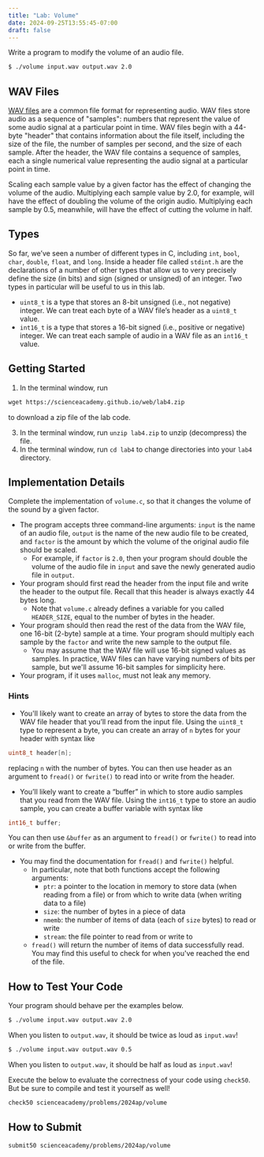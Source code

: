 ```yaml
---
title: "Lab: Volume"
date: 2024-09-25T13:55:45-07:00
draft: false
---
```

Write a program to modify the volume of an audio file.
<!--more-->
```md
$ ./volume input.wav output.wav 2.0
```

## WAV Files

[WAV files](https://docs.fileformat.com/audio/wav/) are a common file format for representing audio. WAV files store audio as a sequence of "samples": numbers that represent the value of some audio signal at a particular point in time. WAV files begin with a 44-byte "header" that contains information about the file itself, including the size of the file, the number of samples per second, and the size of each sample. After the header, the WAV file contains a sequence of samples, each a single numerical value representing the audio signal at a particular point in time.

Scaling each sample value by a given factor has the effect of changing the volume of the audio. Multiplying each sample value by 2.0, for example, will have the effect of doubling the volume of the origin audio. Multiplying each sample by 0.5, meanwhile, will have the effect of cutting the volume in half.

## Types

So far, we’ve seen a number of different types in C, including `int`, `bool`, `char`, `double`, `float`, and `long`. Inside a header file called `stdint.h` are the declarations of a number of other types that allow us to very precisely define the size (in bits) and sign (signed or unsigned) of an integer. Two types in particular will be useful to us in this lab.

* `uint8_t` is a type that stores an 8-bit unsigned (i.e., not negative) integer. We can treat each byte of a WAV file’s header as a `uint8_t` value.
* `int16_t` is a type that stores a 16-bit signed (i.e., positive or negative) integer. We can treat each sample of audio in a WAV file as an `int16_t` value.

## Getting Started

1. In the terminal window, run
```md
wget https://scienceacademy.github.io/web/lab4.zip
```

 to download a zip file of the lab code.

3. In the terminal window, run `unzip lab4.zip` to unzip (decompress) the file.
4. In the terminal window, run `cd lab4` to change directories into your `lab4` directory.

## Implementation Details

Complete the implementation of `volume.c`, so that it changes the volume of the sound by a given factor.

* The program accepts three command-line arguments: `input` is the name of an audio file, `output` is the name of the new audio file to be created, and `factor` is the amount by which the volume of the original audio file should be scaled.
    * For example, if `factor` is `2.0`, then your program should double the volume of the audio file in `input` and save the newly generated audio file in `output`.
* Your program should first read the header from the input file and write the header to the output file. Recall that this header is always exactly 44 bytes long.
    * Note that `volume.c` already defines a variable for you called `HEADER_SIZE`, equal to the number of bytes in the header.
* Your program should then read the rest of the data from the WAV file, one 16-bit (2-byte) sample at a time. Your program should multiply each sample by the `factor` and write the new sample to the output file.
    * You may assume that the WAV file will use 16-bit signed values as samples. In practice, WAV files can have varying numbers of bits per sample, but we'll assume 16-bit samples for simplicity here.
* Your program, if it uses `malloc`, must not leak any memory.

### Hints

* You'll likely want to create an array of bytes to store the data from the WAV file header that you’ll read from the input file. Using the `uint8_t` type to represent a byte, you can create an array of `n` bytes for your header with syntax like

```c
uint8_t header[n];
```

replacing `n` with the number of bytes. You can then use header as an argument to `fread()` or `fwrite()` to read into or write from the header.

* You’ll likely want to create a “buffer” in which to store audio samples that you read from the WAV file. Using the `int16_t` type to store an audio sample, you can create a buffer variable with syntax like

```c
int16_t buffer;
```

You can then use `&buffer` as an argument to `fread()` or `fwrite()` to read into or write from the buffer.

* You may find the documentation for `fread()` and `fwrite()` helpful.
    * In particular, note that both functions accept the following arguments:
        * `ptr`: a pointer to the location in memory to store data (when reading from a file) or from which to write data (when writing data to a file)
        * `size`: the number of bytes in a piece of data
        * `nmemb`: the number of items of data (each of `size` bytes) to read or write
        * `stream`: the file pointer to read from or write to
    * `fread()` will return the number of items of data successfully read. You may find this useful to check for when you've reached the end of the file.

## How to Test Your Code

Your program should behave per the examples below.

```md
$ ./volume input.wav output.wav 2.0
```

When you listen to `output.wav`, it should be twice as loud as `input.wav`!


```md
$ ./volume input.wav output.wav 0.5
```

When you listen to `output.wav`, it should be half as loud as `input.wav`!

Execute the below to evaluate the correctness of your code using `check50`. But be sure to compile and test it yourself as well!

```md
check50 scienceacademy/problems/2024ap/volume
```

## How to Submit

```md
submit50 scienceacademy/problems/2024ap/volume
```